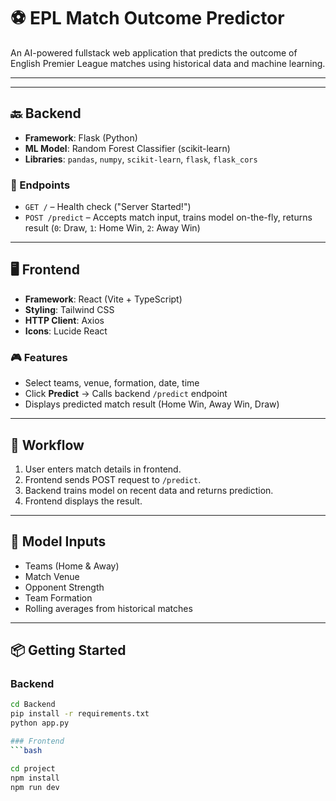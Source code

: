 # ⚽ EPL Match Outcome Predictor

An AI-powered fullstack web application that predicts the outcome of English Premier League matches using historical data and machine learning.

---

---

## 🔙 Backend

- **Framework**: Flask (Python)
- **ML Model**: Random Forest Classifier (scikit-learn)
- **Libraries**: `pandas`, `numpy`, `scikit-learn`, `flask`, `flask_cors`

### 🔗 Endpoints

- `GET /` – Health check ("Server Started!")
- `POST /predict` – Accepts match input, trains model on-the-fly, returns result (`0`: Draw, `1`: Home Win, `2`: Away Win)

---

## 🖥️ Frontend

- **Framework**: React (Vite + TypeScript)
- **Styling**: Tailwind CSS
- **HTTP Client**: Axios
- **Icons**: Lucide React

### 🎮 Features

- Select teams, venue, formation, date, time
- Click **Predict** → Calls backend `/predict` endpoint
- Displays predicted match result (Home Win, Away Win, Draw)

---

## 🚀 Workflow

1. User enters match details in frontend.
2. Frontend sends POST request to `/predict`.
3. Backend trains model on recent data and returns prediction.
4. Frontend displays the result.

---

## 🧠 Model Inputs

- Teams (Home & Away)
- Match Venue
- Opponent Strength
- Team Formation
- Rolling averages from historical matches

---

## 📦 Getting Started

### Backend
```bash
cd Backend
pip install -r requirements.txt
python app.py

### Frontend
```bash

cd project
npm install
npm run dev
